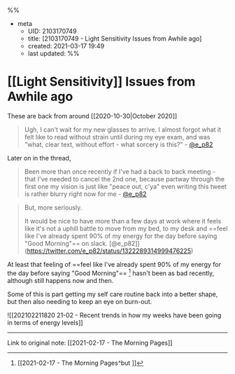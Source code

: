 %%
- meta
	- UID: 2103170749
	- title: [2103170749 - Light Sensitivity Issues from Awhile ago]
	- created: 2021-03-17 19:49
	- last updated: 
%%


# [[Light Sensitivity]] Issues from Awhile ago

These are back from around  [[2020-10-30|October 2020]]

> Ugh, I can't wait for my new glasses to arrive. I almost forgot what it felt like to read without strain until during my eye exam, and was "what, clear text, without effort - what sorcery is this?" - [@e_p82](https://twitter.com/e_p82/status/1322289302169149441)

Later on in the thread,

> Been more than once recently if I've had a back to back meeting - that I've needed to cancel the 2nd one, because partway through the first one my vision is just like "peace out, c'ya" even writing this tweet is rather blurry right now for me - [@e_p82](https://twitter.com/e_p82/status/1322289304585031680)

> But, more seriously.  
>   
> It would be nice to have more than a few days at work where it feels like it's not a uphill battle to move from my bed, to my desk and ==feel like I've already spent 90% of my energy for the day before saying "Good Morning"== on slack. [@e_p82]](https://twitter.com/e_p82/status/1322289314999476225)

At least that feeling of ==feel like I've already spent 90% of my energy for the day before saying "Good Morning"== [^ep1] hasn't been as bad recently, although still happens now and then.

Some of this is part getting my self care routine back into a better shape, but then also needing to keep an eye on burn-out.

![[202102211820 21-02 - Recent trends in how my weeks have been going in terms of energy levels]]

[^ep1]: [[2021-02-17 - The Morning Pages^but ]]

---

Link to original note: [[2021-02-17 - The Morning Pages]]